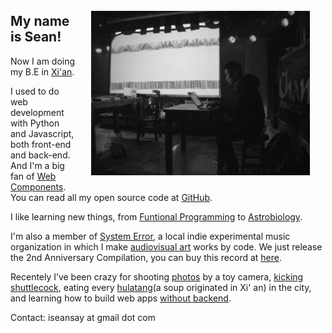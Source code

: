 <img src="/img/sean2.jpg" alt="me, by Zila" width="350" style="float:right;margin:25px"/>

## My name is Sean!

Now I am doing my B.E in [Xi'an][xian].

I used to do web development with Python and Javascript, both front-end and back-end. And I'm a big fan of [Web Components][web_components]. You can read all my open source code at [GitHub][github].

I like learning new things, from [Funtional Programming][progfun] to [Astrobiology][astrobiology].

I'm also a member of [System Error][system_error], a local indie experimental music organization in which I make [audiovisual art][kunjinkao_video] works by code. We just release the 2nd Anniversary Compilation, you can buy this record at [here][se2].

Recentely I’ve been crazy for shooting [photos][photos] by a toy camera, [kicking shuttlecock][jianzi], eating every [hulatang][hulatang](a soup originated in Xi' an) in the city, and learning how to build web apps [without backend][nobackend].

Contact: iseansay at gmail dot com

[xian]: http://en.wikipedia.org/wiki/Xi%27an
[web_components]: http://www.w3.org/TR/components-intro/
[github]: http://github.com/seansay
[astrobiology]: /certificates/astrobio.pdf
[progfun]: /certificates/progfun.pdf
[system_error]: http://site.douban.com/System-error/
[kunjinkao_video]: http://site.douban.com/kunjinkao/widget/videos/13803886/video/319234/
[se2]: http://se2.kunjinkao.org/
[photos]: http://photos.notimportant.org
[jianzi]: http://instagram.com/p/islRPBPRjX/
[hulatang]: http://instagram.com/p/gVHTDuPRgg/
[nobackend]: http://nobackend.org/